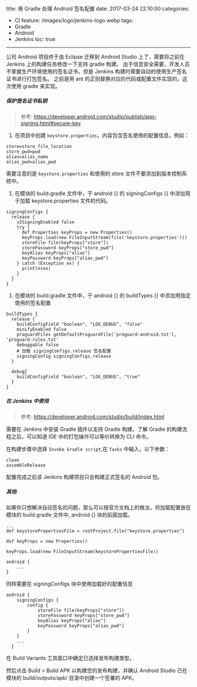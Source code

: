 title: 用 Gradle 处理 Android 签名配置
date: 2017-03-24 22:10:00
categories:
  - CI
feature: /images/logo/jenkins-logo.webp
tags:
  - Gradle
  - Android
  - Jenkins
toc: true
---

公司 Android 项目终于由 Eclipse 迁移到 Android Studio 上了，需要将之前在 Jenkins 上的构建任务修改一下支持 gradle 构建。
出于信息安全需要，开发人员不掌握生产环境使用的签名证书，但是 Jenkins 构建时需要自动的使用生产签名证书进行打包签名。
之前是用 ant 的正则替换对应的代码或配置文件实现的，这次使用 gradle 来实现。

<!-- more -->

##### 保护签名证书私钥

> 参考: https://developer.android.com/studio/publish/app-signing.html#secure-key

1. 在项目中创建 `keystore.properties`，内容包含签名使用的配置信息，例如：

```
store=store_file_location
store_pwd=pwd
alias=alias_name
alias_pwd=alias_pwd
```
需要注意的是 `keystore.properties` 和使用的 store 文件不要添加到版本控制系统中。

1. 在模块的 build.gradle 文件中，于 android {} 的 signingConfigs {} 中添加用于加载 keystore.properties 文件的代码。

```
signingConfigs {
  release {
    v2SigningEnabled false
    try {
      def Properties keyProps = new Properties()
      keyProps.load(new FileInputStream(file('keystore.properties')))
      storeFile file(keyProps["store"])
      storePassword keyProps["store_pwd"]
      keyAlias keyProps["alias"]
      keyPassword keyProps["alias_pwd"]
    } catch (Exception ex) {
      println(ex)
    }
  }
}
```

1. 在模块的 build.gradle 文件中，于 android {} 的 buildTypes {} 中添加用指定使用的签名配置

```
buildTypes {
  release {
    buildConfigField "boolean", "LOG_DEBUG", "false"
    minifyEnabled false
    proguardFiles getDefaultProguardFile('proguard-android.txt'), 'proguard-rules.txt'
    debuggable false
    # 加载 signingConfigs.release 签名配置
    signingConfig signingConfigs.release
  }

  debug{
    buildConfigField "boolean", "LOG_DEBUG", "true"
  }
}
```

##### 在 Jenkins 中使用

> 参考: https://developer.android.com/studio/build/index.html

需要在 Jenkins 中安装 Gradle 插件以支持 Gradle 构建。了解 Gradle 的构建流程之后，可以知道 IDE 中的打包操作可以等价转换为 CLI 命令。

在构建步骤中选择 `Invoke Gradle script`,在 `Tasks` 中输入，以下参数：

```
clean
assembleRelease
```

配置完成之后该 Jenkins 构建项目只会构建正式签名的 Android 包。

##### 其他

如果你只想解决自动签名的问题，那么可以按官方文档上的做法，将加载配置放在模块的 build.gradle 文件中, android {} 块的前面加载。

```
...
def keystorePropertiesFile = rootProject.file("keystore.properties")

def keyProps = new Properties()

keyProps.load(new FileInputStream(keystorePropertiesFile))

android {
    ...
}
```

同样需要在 signingConfigs 块中使用加载好的配置信息

```
android {
    signingConfigs {
        config {
            storeFile file(keyProps["store"])
            storePassword keyProps["store_pwd"]
            keyAlias keyProps["alias"]
            keyPassword keyProps["alias_pwd"]
        }
    }
    ...
  }
```

在 Build Variants 工具窗口中确定已选择发布构建类型。

然后点击 Build > Build APK 以构建您的发布构建，并确认 Android Studio 已在模块的 build/outputs/apk/ 目录中创建一个签署的 APK。


